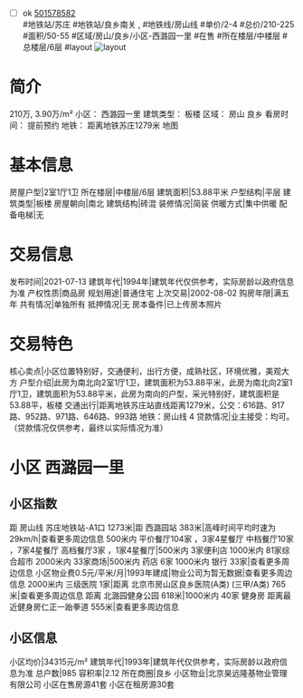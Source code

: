 - [ ] ok [501578582](https://bj.5i5j.com/ershoufang/501578582.html)  
 #地铁站/苏庄 #地铁站/良乡南关 ,  #地铁线/房山线
#单价/2-4 #总价/210-225 #面积/50-55   #区域/房山/良乡/小区-西潞园一里 #在售 #所在楼层/中楼层 #总楼层/6层 #layout 
![layout](http://image2a.5i5j.com/bdir/layout/cd824793bc114734ba9100ebb8f0557b.jpg_P5.jpg) 
# 简介 
 210万,  3.90万/m² 
小区： 西潞园一里
建筑类型： 板楼
区域： 房山 良乡
看房时间： 提前预约
地铁： 距离地铁苏庄1279米 地图
# 基本信息 
 房屋户型|2室1厅1卫
所在楼层|中楼层/6层
建筑面积|53.88平米
户型结构|平层
建筑类型|板楼
房屋朝向|南北
建筑结构|砖混
装修情况|简装
供暖方式|集中供暖
配备电梯|无
# 交易信息 
 发布时间|2021-07-13
建筑年代|1994年|建筑年代仅供参考，实际房龄以政府信息为准
产权性质|商品房
规划用途|普通住宅
上次交易|2002-08-02
购房年限|满五年
共有情况|单独所有
抵押情况|无
房本备件|已上传房本照片
# 交易特色 
 核心卖点|小区位置特别好，交通便利，出行方便，成熟社区，环境优雅，美观大方
户型介绍|此房为南北向2室1厅1卫，建筑面积为53.88平米，此房为南北向2室1厅1卫，建筑面积为53.88平米，此房为南向的户型，采光特别好，建筑面积是53.88平，板楼
交通出行|距离地铁苏庄站直线距离1279米，公交：616路、917路、952路、971路、646路、993路 地铁：房山线 4
贷款情况|业主接受：均可。（贷款情况仅供参考，最终以实际情况为准）
# 小区 西潞园一里
## 小区指数 
 距 房山线 苏庄地铁站-A1口 1273米|距 西潞园站 383米|高峰时间平均时速为29km/h|查看更多周边信息
500米内 平价餐厅104家 ，3家4星餐厅
中档餐厅10家 ，7家4星餐厅
高档餐厅3家 ，1家4星餐厅|500米内 3家便利店
1000米内 81家综合超市
2000米内 33家商场|500米内 药店 6家
1000米内 银行 33家|查看更多周边信息
小区物业费0.5元/平米/月|1993年建成|物业公司为暂无数据|查看更多周边信息
2000米内 三级医院 1家|距离 北京市房山区良乡医院(A类) (三甲/A类) 765米|查看更多周边信息
距离 北潞园健身公园 618米|1000米内 40家 健身房
距离最近健身房仁正一跆拳道 555米|查看更多周边信息
## 小区信息 
 小区均价|34315元/m²
建筑年代|1993年|建筑年代仅供参考，实际房龄以政府信息为准
总户数|985
容积率|2.12
所在商圈|良乡
小区物业|北京昊远隆基物业管理有限公司
小区在售房源41套
小区在租房源30套
